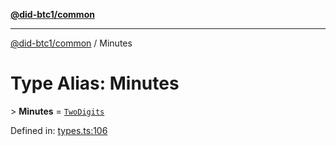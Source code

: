 [**@did-btc1/common**](../README.md)

***

[@did-btc1/common](../globals.md) / Minutes

# Type Alias: Minutes

&gt; **Minutes** = [`TwoDigits`](TwoDigits.md)

Defined in: [types.ts:106](https://github.com/dcdpr/did-btc1-js/blob/4ab6f9915d95beed9bc633644c9db1539395f512/packages/common/src/types.ts#L106)
